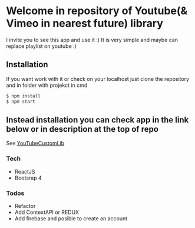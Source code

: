 # Welcome in repository of Youtube(& Vimeo in nearest future) library 

I invite you to see this app and use it :) It is very simple and maybe can replace playlist on youtube :) 

## Installation

If you want work with it or check on your localhost just clone the repository and in folder with projekct in cmd

```sh
$ npm install
$ npm start
```
## Instead installation you can check app in the link below or in description at the top of repo


See [YouTubeCustomLib](http://youtubevimeo-lib-app.surge.sh/)

### Tech


 * ReactJS
 * Bootsrap 4

 ### Todos

 - Refactor
 - Add ContextAPI or REDUX
 - Add firebase and posible to create an account

